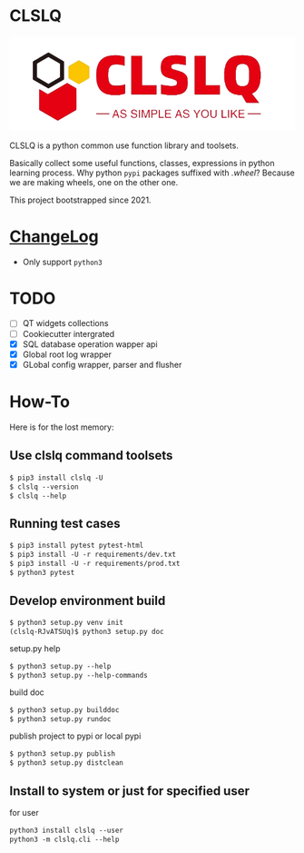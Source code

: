 # CLSLQ

![img](logo.png)

CLSLQ is a python common use function library and toolsets.

Basically collect some useful functions, classes, expressions in python learning process. Why python `pypi` packages suffixed with *.wheel*? Because we are making wheels, one on the other one.

This project bootstrapped since 2021. 


# [ChangeLog](ChangeLog.md)

* Only support `python3`

# TODO

- [ ] QT widgets collections
- [ ] Cookiecutter intergrated
- [x] SQL database operation wapper api
- [x] Global root log wrapper
- [x] GLobal config wrapper, parser and flusher

# How-To

Here is for the lost memory:

## Use clslq command toolsets

```
$ pip3 install clslq -U
$ clslq --version
$ clslq --help
```

## Running test cases

```
$ pip3 install pytest pytest-html
$ pip3 install -U -r requirements/dev.txt
$ pip3 install -U -r requirements/prod.txt
$ python3 pytest
```

## Develop environment build 

```
$ python3 setup.py venv init
(clslq-RJvATSUq)$ python3 setup.py doc
```

setup.py help

```
$ python3 setup.py --help
$ python3 setup.py --help-commands
```

build doc
```
$ python3 setup.py builddoc
$ python3 setup.py rundoc
```

publish project to pypi or local pypi

```
$ python3 setup.py publish
$ python3 setup.py distclean
```

## Install to system or just for specified user

for user

```
python3 install clslq --user
python3 -m clslq.cli --help
```
